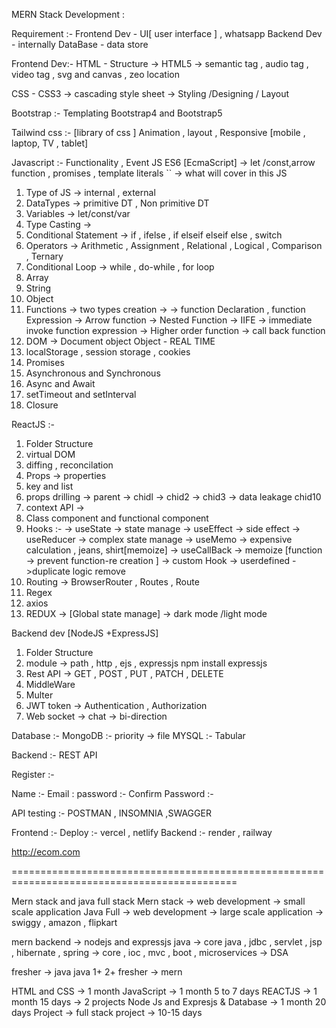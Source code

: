 MERN Stack Development :

Requirement :- 
Frontend Dev - UI[ user interface ] , whatsapp 
Backend Dev - internally 
DataBase - data store 


Frontend Dev:-
HTML - Structure  -> HTML5 -> semantic tag , audio tag , video tag , svg and canvas , zeo location 

CSS - CSS3 -> cascading style sheet -> Styling /Designing / Layout 

Bootstrap :- Templating Bootstrap4 and Bootstrap5

Tailwind css :- [library of css ] Animation , layout , Responsive [mobile , laptop, TV , tablet]

Javascript :- Functionality , Event  JS ES6  [EcmaScript] -> let /const,arrow function , promises , template literals ``
-> what will cover in this JS 
1. Type of JS -> internal , external 
2. DataTypes -> primitive DT , Non primitive DT
3. Variables -> let/const/var
4. Type Casting -> 
5. Conditional Statement -> if , ifelse , if elseif elseif else , switch
6. Operators -> Arithmetic , Assignment , Relational , Logical , Comparison , Ternary 
7. Conditional Loop -> while , do-while , for loop
8. Array 
9. String 
10. Object 
11. Functions -> two types creation -> 
    -> function Declaration  , function Expression
    -> Arrow function
    -> Nested Function
    -> IIFE -> immediate invoke function expression
    -> Higher order function
    -> call back function
12. DOM -> Document object Object - REAL TIME 
13. localStorage , session storage , cookies
14. Promises 
15. Asynchronous and Synchronous 
16. Async and Await
17. setTimeout and setInterval
18. Closure


ReactJS :- 
1. Folder Structure 
2. virtual DOM 
3. diffing , reconcilation
4. Props -> properties 
5. key and list 
6. props drilling -> parent -> chidl -> chid2 -> chid3 -> data leakage chid10
7. context API -> 
8. Class component and functional component 
9. Hooks :- 
      -> useState -> state manage 
      -> useEffect -> side effect
      -> useReducer -> complex state manage
      -> useMemo -> expensive calculation , jeans, shirt[memoize]
      -> useCallBack -> memoize [function -> prevent function-re creation ]
      -> custom Hook -> userdefined ->duplicate logic remove 
10. Routing -> BrowserRouter , Routes , Route
11. Regex
12. axios
13. REDUX -> [Global state manage] -> dark mode /light mode 



Backend dev [NodeJS +ExpressJS]
1. Folder Structure
2. module -> path , http , ejs , expressjs  npm install expressjs
3. Rest API -> GET , POST , PUT , PATCH , DELETE 
4. MiddleWare
5. Multer 
6. JWT token -> Authentication , Authorization 
7. Web socket -> chat -> bi-direction

Database :- 
MongoDB :- priority -> file 
MYSQL :- Tabular



Backend :- REST API  

Register :- 

Name :-
Email :
password :-
Confirm Password :- 


API testing :- POSTMAN , INSOMNIA ,SWAGGER


Frontend :- Deploy :- vercel , netlify
Backend :- render , railway


http://ecom.com



=============================================================================================



Mern stack and java full stack
Mern stack -> web development  -> small scale application 
Java Full -> web development -> large scale application -> swiggy , amazon , flipkart 


mern backend -> nodejs and expressjs
java -> core java , jdbc , servlet , jsp , hibernate , spring -> core , ioc , mvc , boot , microservices -> DSA

fresher -> java  java 1+ 2+
fresher -> mern 



HTML and CSS -> 1 month 
JavaScript -> 1 month 5 to 7 days 
REACTJS -> 1 month 15 days  -> 2 projects
Node Js and Expresjs & Database -> 1 month 20 days 
Project  -> full stack project -> 10-15 days 